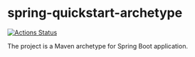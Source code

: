 # spring-quickstart-archetype

[![Actions Status](https://github.com/LeonardoWiest/spring-quickstart-archetype/workflows/Github%20CI%20Compiler/badge.svg)](https://github.com/LeonardoWiest/spring-quickstart-archetype/actions)

The project is a Maven archetype for Spring Boot application.
